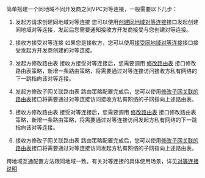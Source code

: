 简单搭建一个同地域不同开发商之间VPC对等连接，一般需要以下几步：

1) 发起方请求创建同地域对等连接
您可以使用[创建同地域对等连接](https://intl.cloud.tencent.com/document/product/215/2107)接口发起创建同地域对等连接，发起后您需要通知接收方开发商接受与您创建对等连接。

2) 接收方接受对等连接
如果您是接收方，您可以使用[接受同地域对等连接](https://intl.cloud.tencent.com/document/product/215/2106)接口接受发起方开发商创建的对等连接。

3) 发起方修改路由表
接收方接受对等连接后，您需要调用 [修改路由表](https://intl.cloud.tencent.com/document/product/215/15766) 接口修改路由表策略，新增一条路由策略，将需要通过对等连接访问接收方私有网络的下一跳指向该对等连接。

4) 发起方修改子网关联路由表
路由策略配置完成后，您可以使用[修改子网关联的路由表](https://intl.cloud.tencent.com/document/product/215/1416)接口将需要通过对等连接访问接收方私有网络的子网指向上述路由表。

5) 接收方修改路由表
接受对等连接后，您需要调用 [修改路由表](https://intl.cloud.tencent.com/document/product/215/15766) 接口修改路由表策略，新增一条路由策略，将需要通过对等连接访问发起方私有网络的下一跳指向该对等连接。

6) 接收方修改子网关联路由表
路由策略配置完成后，您可以使用[修改子网关联的路由表](https://intl.cloud.tencent.com/document/product/215/1416)接口将需要通过对等连接访问发起方私有网络的子网指向上述路由表。

跨地域互通配置方法跟同地域一致。有关对等连接的具体使用场景，详见<a href="https://intl.cloud.tencent.com/doc/product/215/5000" title="对等连接">对等连接说明</a>
